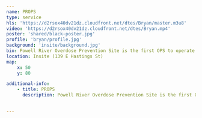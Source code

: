 ```yaml
---
name: PROPS
type: service
hls: 'https://d2rsox40dv21dz.cloudfront.net/dtes/Bryan/master.m3u8'
video: 'https://d2rsox40dv21dz.cloudfront.net/dtes/Bryan.mp4'
poster: 'shared/black-poster.jpg'
profile: 'bryan/profile.jpg'
background: 'insite/background.jpg'
bio: Powell River Overdose Prevention Site is the first OPS to operate outside of Vancouver. It is staffed by trained peers and medical personnel. The services include witness use for both smoking and injection, first aid and overdose response, harm reduction supplies, naloxone and training, and drug checking. 
location: Insite (139 E Hastings St)
map:
    x: 50
    y: 80

additional-info: 
    - title: PROPS
      description: Powell River Overdose Prevention Site is the first OPS to operate outside of Vancouver. It is staffed by trained peers and medical personnel. They value the lived experience of their peer workers and the guidance that they offer. Their professional relationships are built on mutual respect and humility. The services include witness use for both smoking and injection, first aid and overdose response, harm reduction supplies, naloxone and training, and drug checking. 
    

---
```

